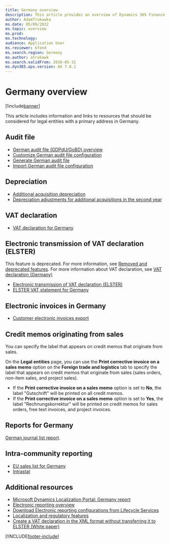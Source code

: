 ```yaml
---
title: Germany overview
description: This article provides an overview of Dynamics 365 Finance functionality that is specific to Germany.
author: AdamTrukawka
ms.date: 05/09/2022
ms.topic: overview
ms.prod: 
ms.technology: 
audience: Application User
ms.reviewer: kfend
ms.search.region: Germany
ms.author: atrukawk
ms.search.validFrom: 2016-05-31
ms.dyn365.ops.version: AX 7.0.1
---
```


# Germany overview

[!include[banner](../../includes/banner.md)]

This article includes information and links to resources that should be considered for legal entities with a primary address in Germany.

## Audit file
- [German audit file (GDPdU/GoBD) overview](emea-deu-gdpdu-audit-data-export.md)
- [Customize German audit file configuration](customize-german-audit-file-configuration.md)
- [Generate German audit file](german-audit-file.md)
- [Import German audit file configuration](import-german-audit-file-configuration.md)

## Depreciation
-   [Additional acquisition depreciation](emea-deu-additional-acquisition-depreciation.md)
-   [Depreciation adjustments for additional acquisitions in the second year](de-00002-depreciation.md)

## VAT declaration 
-   [VAT declaration for Germany](emea-deu-vat-declaration-germany.md)

## Electronic transmission of VAT declaration (ELSTER)
This feature is deprecated. For more information, see [Removed and deprecated features](../../get-started/removed-deprecated-features-finance.md#elster-declaration-for-germany-design-based-on-reporting-codes-electronic-tax-declaration-log-menu-item-and-page-electronic-tax-declaration-setup-menu-item-and-page-german-report-layout-taxreport_de-ssrs-format). For more information about VAT declaration, see [VAT declaration (Germany)](emea-deu-vat-declaration-germany.md)
- [Electronic transmission of VAT declaration (ELSTER)](../tasks/de-00003-electronic-transmission-elster.md)
- [ELSTER VAT statement for Germany](../emea-de-vat-declaration.md)

## Electronic invoices in Germany
- [Customer electronic invoices export](emea-deu-e-invoices.md)

## Credit memos originating from sales
You can specify the label that appears on credit memos that originate from sales.

On the **Legal entities** page, you can use the **Print corrective invoice on a sales memo** option on the **Foreign trade and logistics** tab to specify the label that appears on credit memos that originate from sales (sales orders, non-item sales, and project sales).

-   If the **Print corrective invoice on a sales memo** option is set to **No**, the label "Gutschrift" will be printed on all credit memos.
-   If the **Print corrective invoice on a sales memo** option is set to **Yes**, the label "Rechnungskorrektur” will be printed on credit memos for sales orders, free text invoices, and project invoices.


## Reports for Germany
[German journal list report](emea-deu-journal-list-report.md).

## Intra-community reporting
-   [EU sales list for Germany](emea-deu-eu-sales-list.md)
-   [Intrastat](emea-deu-intrastat.md)

## Additional resources
- [Microsoft Dynamics Localization Portal: Germany report](https://mbs.microsoft.com/files/customer/AX/Support/supportnews/Germany.html)
- [Electronic reporting overview](../../../fin-ops-core/dev-itpro/analytics/general-electronic-reporting.md)
- [Download Electronic reporting configurations from Lifecycle Services](../../../fin-ops-core/dev-itpro/analytics/download-electronic-reporting-configuration-lcs.md)
- [Localization and regulatory features](../../../fin-ops-core/fin-ops/lcs/country-region.md?toc=%2ffin-and-ops%2ftoc.json)
- [Create a VAT declaration in the XML format without transferring it to ELSTER (White paper)](https://www.microsoft.com/download/details.aspx?id=101929)


[!INCLUDE[footer-include](../../../includes/footer-banner.md)]
